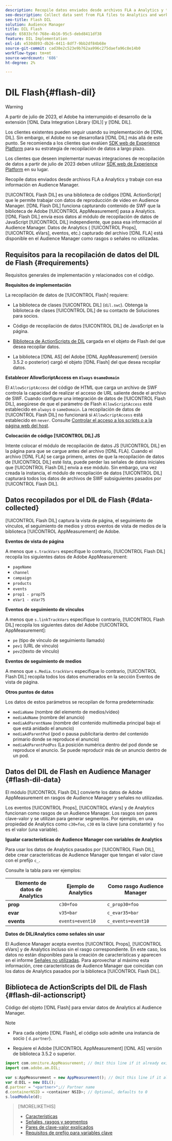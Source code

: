 ```yaml
---
description: Recopile datos enviados desde archivos FLA a Analytics y trabaje con esa información en Audience Manager.
seo-description: Collect data sent from FLA files to Analytics and work with that information in Audience Manager.
seo-title: Flash DIL
solution: Audience Manager
title: DIL Flash
uuid: 65833cfd-768e-4b16-95c5-debd8411df38
feature: DIL Implementation
exl-id: e530d893-db26-4411-8df7-9bb2df84b68e
source-git-commit: cad38e2c523e9b762aa996c275daefa96c8e14b0
workflow-type: tm+mt
source-wordcount: '686'
ht-degree: 2%

---
```


# DIL Flash{#flash-dil}

>[!WARNING]
>
>A partir de julio de 2023, el Adobe ha interrumpido el desarrollo de la extensión [!DNL Data Integration Library (DIL)] y [!DNL DIL].
>
>Los clientes existentes pueden seguir usando su implementación de [!DNL DIL]. Sin embargo, el Adobe no se desarrollará [!DNL DIL] más allá de este punto. Se recomienda a los clientes que evalúen [SDK web de Experience Platform](https://experienceleague.adobe.com/docs/experience-platform/edge/home.html?lang=es) para su estrategia de recopilación de datos a largo plazo.
>
>Los clientes que deseen implementar nuevas integraciones de recopilación de datos a partir de julio de 2023 deben utilizar [SDK web de Experience Platform](https://experienceleague.adobe.com/docs/experience-platform/edge/home.html?lang=es) en su lugar.

Recopile datos enviados desde archivos FLA a Analytics y trabaje con esa información en Audience Manager.

<!-- 

c_flash_dil_toc.xml

 -->

[!UICONTROL Flash DIL] es una biblioteca de códigos [!DNL ActionScript] que le permite trabajar con datos de reproducción de vídeo en Audience Manager. [!DNL Flash DIL] funciona capturando contenido de SWF que la biblioteca de Adobe [!UICONTROL AppMeasurement] pasa a Analytics. [!DNL Flash DIL] envía esos datos al módulo de recopilación de datos de JavaScript [!UICONTROL DIL] independiente, que pasa esa información al Audience Manager. Datos de Analytics ( [!UICONTROL Props], [!UICONTROL eVars], eventos, etc.) capturado del archivo [!DNL FLA] está disponible en el Audience Manager como rasgos o señales no utilizadas.

## Requisitos para la recopilación de datos del DIL de Flash {#requirements}

Requisitos generales de implementación y relacionados con el código.

<!-- 

c_flash_dil_intro.xml

 -->

**Requisitos de implementación**

La recopilación de datos de [!UICONTROL Flash] requiere:

* La biblioteca de clases [!UICONTROL DIL] (`dil.swc`). Obtenga la biblioteca de clases [!UICONTROL DIL] de su contacto de Soluciones para socios.

* Código de recopilación de datos [!UICONTROL DIL] de JavaScript en la página.
* [Biblioteca de ActionScripts de DIL](../dil/dil-flash.md#flash-dil-actionscript) cargada en el objeto de Flash del que desea recopilar datos.
* La biblioteca [!DNL AS] del Adobe [!DNL AppMeasurement] (versión 3.5.2 o posterior) cargó el objeto [!DNL Flash] del que desea recopilar datos.

**Establecer AllowScriptAccess en `Always` o`sameDomain`**

El `AllowScriptAccess` del código de HTML que carga un archivo de SWF controla la capacidad de realizar el acceso de URL saliente desde el archivo de SWF. Cuando configure una integración de datos de [!UICONTROL Flash DIL], asegúrese de que el parámetro de Flash `AllowScriptAccess` esté establecido en `always` o `sameDomain`. La recopilación de datos de [!UICONTROL Flash DIL] no funcionará si `AllowScriptAccess` está establecido en `never`. Consulte [Controlar el acceso a los scripts o a la página web del host](https://helpx.adobe.com/es/flash/kb/control-access-scripts-host-web.html).

**Colocación de código [!UICONTROL DIL] JS**

Intente colocar el módulo de recopilación de datos JS [!UICONTROL DIL] en la página para que se cargue antes del archivo [!DNL FLA]. Cuando el archivo [!DNL FLA] se carga primero, antes de que la recopilación de datos de [!UICONTROL DIL] esté lista, puede perder las señales de datos iniciales que [!UICONTROL Flash DIL] envía a ese módulo. Sin embargo, una vez creada la instancia, el módulo de recopilación de datos [!UICONTROL DIL] capturará todos los datos de archivos de SWF subsiguientes pasados por [!UICONTROL Flash DIL].

## Datos recopilados por el DIL de Flash {#data-collected}

[!UICONTROL Flash DIL] captura la vista de página, el seguimiento de vínculos, el seguimiento de medios y otros eventos de vista de medios de la biblioteca [!UICONTROL AppMeasurement] de Adobe.

<!-- 

r_flash_dil_data_collected.xml

 -->

**Eventos de vista de página**

A menos que `s.trackVars` especifique lo contrario, [!UICONTROL Flash DIL] recopila los siguientes datos de Adobe AppMeasurement:

* `pageName`
* `channel`
* `campaign`
* `products`
* `events`
* `prop1 - prop75`
* `eVar1 - eVar75`

**Eventos de seguimiento de vínculos**

A menos que `s.linkTrackVars` especifique lo contrario, [!UICONTROL Flash DIL] recopila los siguientes datos del Adobe [!UICONTROL AppMeasurement]:

* `pe` (tipo de vínculo de seguimiento llamado)
* `pev1` (URL de vínculo)
* `pev2`(texto de vínculo)

**Eventos de seguimiento de medios**

A menos que `s.Media.trackVars` especifique lo contrario, [!UICONTROL Flash DIL] recopila todos los datos enumerados en la sección Eventos de vista de página.

**Otros puntos de datos**

Los datos de estos parámetros se recopilan de forma predeterminada:

* `mediaName` (nombre del elemento de medios/vídeo)
* `mediaAdName` (nombre del anuncio)
* `mediaAdParentName` (nombre del contenido multimedia principal bajo el que está anidado el anuncio)
* `mediaAdParentPod` (pod o pausa publicitaria dentro del contenido primario donde se reproduce el anuncio)
* `mediaAdParentPodPos` (La posición numérica dentro del pod donde se reproduce el anuncio. Se puede reproducir más de un anuncio dentro de un pod.

## Datos del DIL de Flash en Audience Manager {#flash-dil-data}

El módulo [!UICONTROL Flash DIL] convierte los datos de Adobe AppMeasurement en rasgos de Audience Manager y señales no utilizadas.

<!-- 

c_flash_dil_in_aam.xml

 -->

Los eventos [!UICONTROL Props], [!UICONTROL eVars] y de Analytics funcionan como rasgos de un Audience Manager. Los rasgos son pares clave-valor y se utilizan para generar segmentos. Por ejemplo, en una propiedad de Analytics como `c30=foo`, `c30` es la clave (una constante) y `foo` es el valor (una variable).

**Igualar características de Audience Manager con variables de Analytics**

Para usar los datos de Analytics pasados por [!UICONTROL Flash DIL], debe crear características de Audience Manager que tengan el valor clave con el prefijo `c_`.

Consulte la tabla para ver ejemplos:

| Elemento de datos de Analytics | Ejemplo de Analytics | Como rasgo Audience Manager |
|---|---|---|
| **prop** | `c30=foo` | `c_prop30=foo` |
| **evar** | `v35=bar` | `c_evar35=bar` |
| **events** | `events=event10` | `c_events=event10` |

**Datos de DIL/Analytics como señales sin usar**

El Audience Manager acepta eventos [!UICONTROL Props], [!UICONTROL eVars] y de Analytics incluso sin el rasgo correspondiente. En este caso, los datos no están disponibles para la creación de características y aparecen en el informe [Señales no utilizadas](../reporting/dynamic-reports/unused-signals.md). Para aprovechar al máximo esta información, cree características de Audience Manager que coincidan con los datos de Analytics pasados por la biblioteca [!UICONTROL Flash DIL].

## Biblioteca de ActionScripts del DIL de Flash {#flash-dil-actionscript}

Código del objeto [!DNL Flash] para enviar datos de Analytics al Audience Manager.

<!-- 

r_flash_dil_actionscript.xml

 -->

>[!NOTE]
>
>* Para cada objeto [!DNL Flash], el código solo admite una instancia de socio ( `d.partner`).
>
>* Requiere el Adobe [!UICONTROL AppMeasurement] [!DNL AS] versión de biblioteca 3.5.2 o superior.

```js
import com.omniture.AppMeasurement; // Omit this line if it already exists in the code 
import com.adobe.am.DIL; 
  
var s:AppMeasurement = new AppMeasurement(); // Omit this line if it already exists in the code 
var d:DIL = new DIL(); 
d.partner = "<partner>";// Partner name 
d.containerNSID = <container NSID>; // Optional, defaults to 0 
s.loadModule(d);
```

>[!MORELIKETHIS]
>
>* [Características](../features/traits/trait-details-page.md)
>* [Señales, rasgos y segmentos](../reference/signal-trait-segment.md)
>* [Pares de clave-valor explicados](../reference/key-value-pairs-explained.md)
>* [Requisitos de prefijo para variables clave](../features/traits/trait-variable-prefixes.md)
